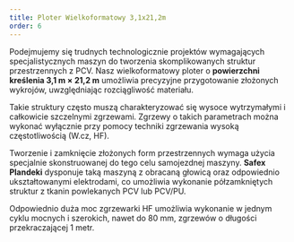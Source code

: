 ```yaml
---
title: Ploter Wielkoformatowy 3,1x21,2m
order: 6
---
```

Podejmujemy się trudnych technologicznie projektów wymagających specjalistycznych maszyn do tworzenia skomplikowanych struktur przestrzennych z PCV. Nasz wielkoformatowy ploter o **powierzchni kreślenia 3,1 m × 21,2 m** umożliwia precyzyjne przygotowanie złożonych wykrojów, uwzględniając rozciągliwość materiału.

Takie struktury często muszą charakteryzować się wysoce wytrzymałymi i całkowicie szczelnymi zgrzewami. Zgrzewy o takich parametrach można wykonać wyłącznie przy pomocy techniki zgrzewania wysoką częstotliwością (W.cz, HF).

Tworzenie i zamknięcie złożonych form przestrzennych wymaga użycia specjalnie skonstruowanej do tego celu samojezdnej maszyny. **Safex Plandeki** dysponuje taką maszyną z obracaną głowicą oraz odpowiednio ukształtowanymi elektrodami, co umożliwia wykonanie półzamkniętych struktur z tkanin powlekanych PCV lub PCV/PU.

Odpowiednio duża moc zgrzewarki HF umożliwia wykonanie w jednym cyklu mocnych i szerokich, nawet do 80 mm, zgrzewów o długości przekraczającej 1 metr.